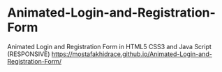 # Animated-Login-and-Registration-Form
Animated Login and Registration Form in HTML5 CSS3 and Java Script (RESPONSIVE)
https://mostafakhidrace.github.io/Animated-Login-and-Registration-Form/
